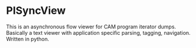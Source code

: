 # PISyncView
This is an asynchronous flow viewer for CAM program iterator dumps. Basically a text viewer with application specific parsing, tagging, navigation. Written in python.
